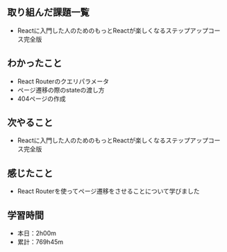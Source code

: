 ## 取り組んだ課題一覧
- Reactに入門した人のためのもっとReactが楽しくなるステップアップコース完全版
## わかったこと
- React Routerのクエリパラメータ
- ページ遷移の際のstateの渡し方
- 404ページの作成
## 次やること
- Reactに入門した人のためのもっとReactが楽しくなるステップアップコース完全版
## 感じたこと
- React Routerを使ってページ遷移をさせることについて学びました
## 学習時間
- 本日：2h00m
- 累計：769h45m
